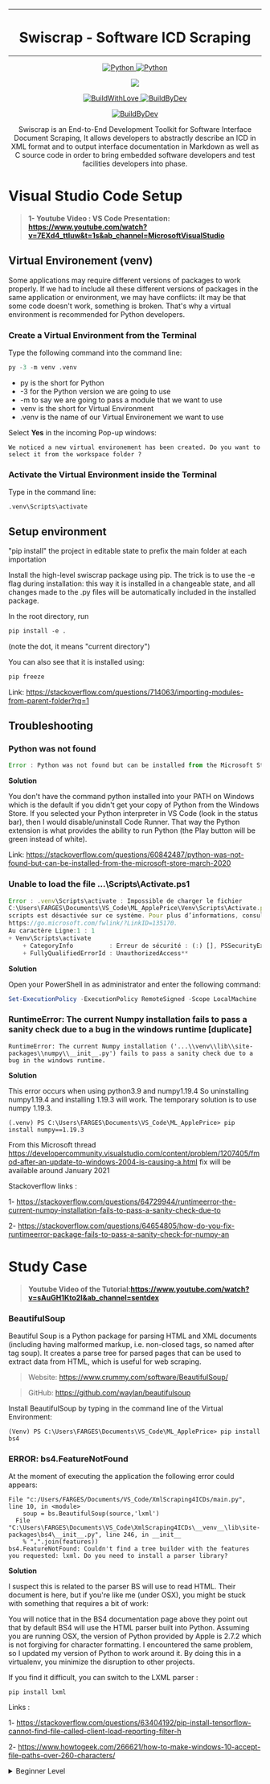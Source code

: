 ***
<h1 align="center">Swiscrap - Software ICD Scraping</h1>

***
<p align="center">
  <a href="https://www.python.org/downloads/release/python-386/">
    <img src=
    "https://img.shields.io/badge/CODED%20IN-python%203-8.svg?&logo=python&style=for-the-badge&colorA=EAE8E8&colorB=3C25D6" 
    alt="Python" />
  </a>
  <a href=
    "https://code.visualstudio.com/">
    <img src=
    "https://img.shields.io/badge/MADE%20WITH-VISUAL%20STUDIO%20CODE-blue?&logo=visual-studio-code&style=for-the-badge" 
    alt="Python" />
  </a>
</p>

<p align="center">
  <a href=
  "https://google.com/v2/click/16413/119403?link=1227">
      <img src=
      "https://img.shields.io/badge/SOFTWARE-%20NOT%20MAINTAINED%20%E2%86%92-gray.svg?colorA=655BE1&colorB=4F44D6&style=for-the-badge"/>
  </a>
</p>

<p align="center">
  <a href="https://forthebadge.com">
    <img src=
    "https://forthebadge.com/images/badges/built-with-love.svg" 
    alt="BuildWithLove" />
  </a>
  <a href="https://forthebadge.com">
    <img src=
    "https://forthebadge.com/images/badges/built-by-developers.svg" 
    alt="BuildByDev" />
  </a>
</p>

<p align="center">
  <!-- <a href="https://forthebadge.com">
    <img src=
    "https://forthebadge.com/images/badges/made-with-python.svg" alt="BuildWithLove" />
  </a> -->
  <a href=
  "https://forthebadge.com">
    <img src=
    "https://forthebadge.com/images/badges/works-on-my-machine.svg" alt="BuildByDev" />
  </a>
</p>


<!-- <p align="center">
  <img src="artwork/Swiscrap_Logo.PNG" />
</p> -->

<p align= "center"> Swiscrap is an End-to-End Development Toolkit for Software Interface Document Scraping, 
It allows developers to abstractly describe an ICD in XML format and to output interface documentation in Markdown as well as C source code in order to bring embedded software developers and test facilities developers into phase. </p>


# Visual Studio Code Setup


> **1- Youtube Video : VS Code Presentation:
> https://www.youtube.com/watch?v=7EXd4_ttIuw&t=1s&ab_channel=MicrosoftVisualStudio**

## Virtual Environement (venv)

Some applications may require different versions of packages to work properly.
If we had to include all these different versions of packages in the same application or environment, we may have conflicts: iIt may be that some code doesn't work, something is broken.
That's why a virtual environment is recommended for Python developers.

### Create a Virtual Environment from the Terminal
Type the following command into the command line:

```py
py -3 -m venv .venv
```
- py is the short for Python
- -3 for the Python version we are going to use
- -m to say we are going to pass a module that we want to use
- venv is the short for Virtual Environment 
- .venv is the name of our Virtual Environement we want to use


Select **Yes** in the incoming Pop-up windows:
```
We noticed a new virtual environement has been created. Do you want to select it from the workspace folder ? 
```

### Activate the Virtual Environment inside the Terminal
Type in the command line:
```
.venv\Scripts\activate
```

## Setup environment
"pip install" the project in editable state to prefix the main folder at each importation

Install the high-level swiscrap package using pip.
The trick is to use the -e flag during installation: this way it is installed in a changeable state, and all changes made to the .py files will be automatically included in the installed package.

In the root directory, run
```ps
pip install -e . 
```
(note the dot, it means "current directory")

You can also see that it is installed using:
```ps
pip freeze
```
Link: https://stackoverflow.com/questions/714063/importing-modules-from-parent-folder?rq=1

## Troubleshooting
### Python was not found

```js
Error : Python was not found but can be installed from the Microsoft Store: https://go.microsoft.com/fwlink?linkID=208264
```
**Solution**

You don't have the command python installed into your PATH on Windows which is the default if you didn't get your copy of Python from the Windows Store. If you selected your Python interpreter in VS Code (look in the status bar), then I would disable/uninstall Code Runner. That way the Python extension is what provides the ability to run Python (the Play button will be green instead of white).

Link: https://stackoverflow.com/questions/60842487/python-was-not-found-but-can-be-installed-from-the-microsoft-store-march-2020

### Unable to load the file ...\Scripts\Activate.ps1

```js
Error : .venv\Scripts\activate : Impossible de charger le fichier 
C:\Users\FARGES\Documents\VS_Code\ML_ApplePrice\Venv\Scripts\Activate.ps1, car l’exécution de     
scripts est désactivée sur ce système. Pour plus d’informations, consultez about_Execution_Policies à l’adresse 
https://go.microsoft.com/fwlink/?LinkID=135170.
Au caractère Ligne:1 : 1
+ Venv\Scripts\activate
    + CategoryInfo          : Erreur de sécurité : (:) [], PSSecurityException
    + FullyQualifiedErrorId : UnauthorizedAccess**
```

**Solution**

Open your PowerShell in as administrator and enter the following command:

```powershell
Set-ExecutionPolicy -ExecutionPolicy RemoteSigned -Scope LocalMachine
```

### RuntimeError: The current Numpy installation fails to pass a sanity check due to a bug in the windows runtime [duplicate]

```
RuntimeError: The current Numpy installation ('...\\venv\\lib\\site-packages\\numpy\\__init__.py') fails to pass a sanity check due to a bug in the windows runtime.
```

**Solution**

This error occurs when using python3.9 and numpy1.19.4 So uninstalling numpy1.19.4 and installing 1.19.3 will work.
The temporary solution is to use numpy 1.19.3.
```
(.venv) PS C:\Users\FARGES\Documents\VS_Code\ML_ApplePrice> pip install numpy==1.19.3
```
From this Microsoft thread https://developercommunity.visualstudio.com/content/problem/1207405/fmod-after-an-update-to-windows-2004-is-causing-a.html fix will be available around January 2021

Stackoverflow links :

1- https://stackoverflow.com/questions/64729944/runtimeerror-the-current-numpy-installation-fails-to-pass-a-sanity-check-due-to

2- https://stackoverflow.com/questions/64654805/how-do-you-fix-runtimeerror-package-fails-to-pass-a-sanity-check-for-numpy-an


# Study Case

> **Youtube Video of the Tutorial:https://www.youtube.com/watch?v=sAuGH1Kto2I&ab_channel=sentdex**

### **BeautifulSoup** 

Beautiful Soup is a Python package for parsing HTML and XML documents (including having malformed markup, i.e. non-closed tags, so named after tag soup). It creates a parse tree for parsed pages that can be used to extract data from HTML, which is useful for web scraping.

> Website: https://www.crummy.com/software/BeautifulSoup/

> GitHub: https://github.com/waylan/beautifulsoup

Install BeautifulSoup by typing in the command line of the Virtual Environment:

```
(Venv) PS C:\Users\FARGES\Documents\VS_Code\ML_ApplePrice> pip install bs4
```

### ERROR: bs4.FeatureNotFound

At the moment of executing the application the following error could appears:

```
File "c:/Users/FARGES/Documents/VS_Code/XmlScraping4ICDs/main.py", line 10, in <module>
    soup = bs.BeautifulSoup(source,'lxml')
  File "C:\Users\FARGES\Documents\VS_Code\XmlScraping4ICDs\__venv__\lib\site-packages\bs4\__init__.py", line 246, in __init__
    % ",".join(features))
bs4.FeatureNotFound: Couldn't find a tree builder with the features you requested: lxml. Do you need to install a parser library?
```

**Solution**

I suspect this is related to the parser BS will use to read HTML. Their document is here, but if you're like me (under OSX), you might be stuck with something that requires a bit of work:

You will notice that in the BS4 documentation page above they point out that by default BS4 will use the HTML parser built into Python. Assuming you are running OSX, the version of Python provided by Apple is 2.7.2 which is not forgiving for character formatting. I encountered the same problem, so I updated my version of Python to work around it. By doing this in a virtualenv, you minimize the disruption to other projects.

If you find it difficult, you can switch to the LXML parser :

`pip install lxml`



Links :

1- https://stackoverflow.com/questions/63404192/pip-install-tensorflow-cannot-find-file-called-client-load-reporting-filter-h

2- https://www.howtogeek.com/266621/how-to-make-windows-10-accept-file-paths-over-260-characters/





<a id="beginner-level"></a>
<details>
  <summary>Beginner Level</summary>

  ##### <a href="#-">`^`</a> Beginner Level #####
  * [A tutorial on pointers][16-1]
  * [A tutorial on portable Makefiles][16-2]
  * [Building C Projects][16-3]
  * [Introduction to \`fun' C][16-4]
  * [Learning C with GDB][16-5]
  * [Tutorial on pointers][16-6]
  * [C Programming Wikibook][16-7]
  * [POSIX Threads Programming tutorial][16-8]
  * [Templating in C][16-9]

  [16-9]: http://blog.pkh.me/p/20-templating-in-c.html
  [16-8]: https://computing.llnl.gov/tutorials/pthreads/
  [16-7]: https://en.wikibooks.org/wiki/C_Programming
  [16-6]: http://home.netcom.com/~tjensen/ptr/pointers.htm
  [16-5]: https://www.recurse.com/blog/5-learning-c-with-gdb
  [16-4]: https://gist.github.com/eatonphil/21b3d6569f24ad164365
  [16-3]: http://nethack4.org/blog/building-c.html
  [16-2]: http://nullprogram.com/blog/2017/08/20/
  [16-1]: https://pdos.csail.mit.edu/6.828/2017/readings/pointers.pdf
</details>